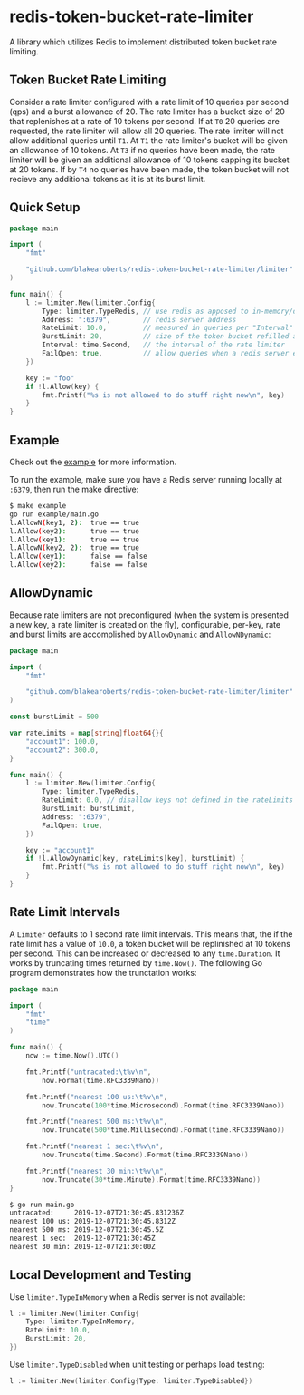 # redis-token-bucket-rate-limiter

A library which utilizes Redis to implement distributed token bucket rate limiting.

## Token Bucket Rate Limiting

Consider a rate limiter configured with a rate limit of 10 queries per second (qps) and a burst allowance of 20. The rate limiter has a bucket size of 20 that replenishes at a rate of 10 tokens per second. If at `T0` 20 queries are requested, the rate limiter will allow all 20 queries. The rate limiter will not allow additional queries until `T1`. At `T1` the rate limiter's bucket will be given an allowance of 10 tokens. At `T3` if no queries have been made, the rate limiter will be given an additional allowance of 10 tokens capping its bucket at 20 tokens. If by `T4` no queries have been made, the token bucket will not recieve any additional tokens as it is at its burst limit.

## Quick Setup

```go
package main

import (
    "fmt"

    "github.com/blakearoberts/redis-token-bucket-rate-limiter/limiter"
)

func main() {
    l := limiter.New(limiter.Config{
        Type: limiter.TypeRedis, // use redis as apposed to in-memory/disabled limiters
        Address: ":6379",        // redis server address
        RateLimit: 10.0,         // measured in queries per "Interval"
        BurstLimit: 20,          // size of the token bucket refilled at "RateLimit" tokens per "Interval"
        Interval: time.Second,   // the interval of the rate limiter
        FailOpen: true,          // allow queries when a redis server error is encountered
    })

    key := "foo"
    if !l.Allow(key) {
        fmt.Printf("%s is not allowed to do stuff right now\n", key)
    }
}
```

## Example

Check out the [example](./example/main.go) for more information.

To run the example, make sure you have a Redis server running locally at `:6379`, then run the make directive:

```bash
$ make example
go run example/main.go
l.AllowN(key1, 2):  true == true
l.Allow(key2):      true == true
l.Allow(key1):      true == true
l.AllowN(key2, 2):  true == true
l.Allow(key1):      false == false
l.Allow(key2):      false == false
```

## AllowDynamic

Because rate limiters are not preconfigured (when the system is presented a new key, a rate limiter is created on the fly), configurable, per-key, rate and burst limits are accomplished by `AllowDynamic` and `AllowNDynamic`:

```go
package main

import (
    "fmt"

    "github.com/blakearoberts/redis-token-bucket-rate-limiter/limiter"
)

const burstLimit = 500

var rateLimits = map[string]float64{}{
    "account1": 100.0,
    "account2": 300.0,
}

func main() {
    l := limiter.New(limiter.Config{
        Type: limiter.TypeRedis,
        RateLimit: 0.0, // disallow keys not defined in the rateLimits map
        BurstLimit: burstLimit,
        Address: ":6379",
        FailOpen: true,
    })

    key := "account1"
    if !l.AllowDynamic(key, rateLimits[key], burstLimit) {
        fmt.Printf("%s is not allowed to do stuff right now\n", key)
    }
}
```

## Rate Limit Intervals

A `Limiter` defaults to 1 second rate limit intervals. This means that, the if the rate limit has a value of `10.0`, a token bucket will be replinished at 10 tokens per second. This can be increased or decreased to any `time.Duration`. It works by truncating times returned by `time.Now()`. The following Go program demonstrates how the trunctation works:

```go
package main

import (
    "fmt"
    "time"
)

func main() {
    now := time.Now().UTC()

    fmt.Printf("untracated:\t%v\n",
        now.Format(time.RFC3339Nano))

    fmt.Printf("nearest 100 us:\t%v\n",
        now.Truncate(100*time.Microsecond).Format(time.RFC3339Nano))

    fmt.Printf("nearest 500 ms:\t%v\n",
        now.Truncate(500*time.Millisecond).Format(time.RFC3339Nano))

    fmt.Printf("nearest 1 sec:\t%v\n",
        now.Truncate(time.Second).Format(time.RFC3339Nano))

    fmt.Printf("nearest 30 min:\t%v\n",
        now.Truncate(30*time.Minute).Format(time.RFC3339Nano))
}
```

```bash
$ go run main.go
untracated:     2019-12-07T21:30:45.831236Z
nearest 100 us: 2019-12-07T21:30:45.8312Z
nearest 500 ms: 2019-12-07T21:30:45.5Z
nearest 1 sec:  2019-12-07T21:30:45Z
nearest 30 min: 2019-12-07T21:30:00Z
```

## Local Development and Testing

Use `limiter.TypeInMemory` when a Redis server is not available:

```go
l := limiter.New(limiter.Config{
    Type: limiter.TypeInMemory,
    RateLimit: 10.0,
    BurstLimit: 20,
})
```

Use `limiter.TypeDisabled` when unit testing or perhaps load testing:

```go
l := limiter.New(limiter.Config{Type: limiter.TypeDisabled})
```
